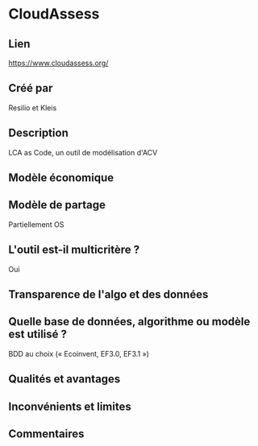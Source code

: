 # CloudAssess

## Lien

https://www.cloudassess.org/

## Créé par

Resilio et Kleis

## Description

LCA as Code, un outil de modélisation d'ACV 

## Modèle économique



## Modèle de partage

Partiellement OS

## L'outil est-il multicritère ?

Oui

## Transparence de l'algo et des données



## Quelle base de données, algorithme ou modèle est utilisé ?

BDD au choix (« Ecoinvent, EF3.0, EF3.1 »)

## Qualités et avantages



## Inconvénients et limites



## Commentaires



